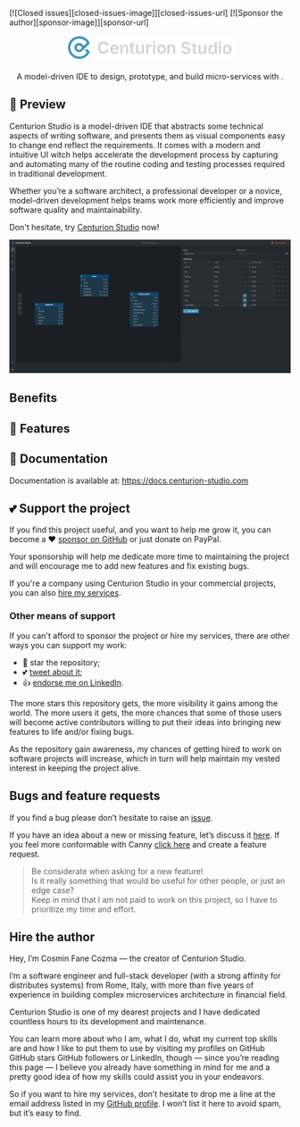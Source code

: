 [![Closed issues][closed-issues-image]][closed-issues-url]
[![Sponsor the author][sponsor-image]][sponsor-url]

<p style="text-align: center">
<a href="https://github.com/cosmif/centurion-studio-app">
    <img src="https://raw.githubusercontent.com/cosmif/centurion-studio-app/master/assets/logo-light.png" alt="Centurion Studio Logo" width="300">
</a>
<br>
<br>
A model-driven IDE to design, prototype, and build micro-services with .
</p>


## 🔎 Preview

Centurion Studio is a model-driven IDE that abstracts some technical aspects of writing software, and presents them as 
visual components easy to change end reflect the requirements. It comes with a modern and intuitive UI witch helps 
accelerate the development process by capturing and automating many of the routine coding and testing processes required
in traditional development.

Whether you’re a software architect, a professional developer or a novice, model-driven development helps teams work more 
efficiently and improve software quality and maintainability. 

Don't hesitate, try <a href="https://app.centurion-studio.com">Centurion Studio</a> now!

<a href="https://app.centurion-studio.com" target="_blank"><img src="https://raw.githubusercontent.com/cosmif/centurion-studio-app/master/assets/dahsboard-dark.png" alt="Centurion Studio Preview"></a>

## Benefits


## 🚀 Features

## 📖 Documentation

Documentation is available at: https://docs.centurion-studio.com


## 💕 Support the project
If you find this project useful, and you want to help me grow it, you can become a ❤️ <a href="https://github.com/sponsors/cosmifcozma">sponsor on GitHub</a> or just donate on PayPal.

Your sponsorship will help me dedicate more time to maintaining the project and will encourage me to add new features and fix existing bugs.

If you're a company using Centurion Studio in your commercial projects, you can also [hire my services](https://github.com/cosmifcozma).

### Other means of support

If you can't afford to sponsor the project or hire my services, there are other ways you can support my work:
- 🙏 star the repository;
- 💕 <a href="https://twitter.com/share?text=Try%20Centurion%20Studio%20and%20focus%20the%20work%20that%20matter!&amp;url=https%3A%2F%2Fgithub.com%2Fcosmifcozma%2Fcenturion-studio-app&amp;hashtags=modeldriven%2Cspringboot%2Cquarkus%2Cmicroservices&amp;via=cosmifcozma" rel="nofollow">tweet about it</a>;
- 👍 <a href="https://www.linkedin.com/in/cosmin-fane-cozma-4059aa171/" rel="nofollow">endorse me on LinkedIn</a>.

The more stars this repository gets, the more visibility it gains among the world. The more users it gets, the more chances that some of those users will become active contributors willing to put their ideas into bringing new features to life and/or fixing bugs.

As the repository gain awareness, my chances of getting hired to work on software projects will increase, which in turn will help maintain my vested interest in keeping the project alive.

## Bugs and feature requests
If you find a bug please don’t hesitate to raise an [issue](https://github.com/cosmifcozma/centurion-studio-app/issues/new).

If you have an idea about a new or missing feature, let’s discuss it [here](https://github.com/cosmifcozma/centurion-studio-app/discussions). 
If you feel more conformable with Canny [click here](https://centurion-studio.canny.io/feature-requests) and create a feature request.

>Be considerate when asking for a new feature!<br/>
Is it really something that would be useful for other people, or just an edge case?<br/>
Keep in mind that I am not paid to work on this project, so I have to prioritize my time and effort.

## Hire the author

Hey, I’m Cosmin Fane Cozma — the creator of Centurion Studio.

I’m a software engineer and full-stack developer (with a strong affinity for distributes systems) from Rome, Italy, with more than five years of experience in building complex microservices architecture in financial field.

Centurion Studio is one of my dearest projects and I have dedicated countless hours to its development and maintenance.

You can learn more about who I am, what I do, what my current top skills are and how I like to put them to use by visiting my profiles on GitHub GitHub stars GitHub followers or LinkedIn, though — since you’re reading this page — I believe you already have something in mind for me and a pretty good idea of how my skills could assist you in your endeavors.

So if you want to hire my services, don’t hesitate to drop me a line at the email address listed in my [GitHub profile](https://github.com/cosmifcozma).
I won’t list it here to avoid spam, but it’s easy to find.

